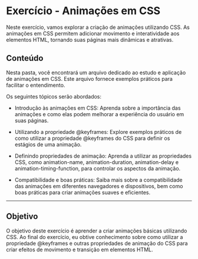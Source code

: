 # Exercício - Animações em CSS

Neste exercício, vamos explorar a criação de animações utilizando CSS. As animações em CSS permitem adicionar movimento e interatividade aos elementos HTML, tornando suas páginas mais dinâmicas e atrativas.

## Conteúdo

Nesta pasta, você encontrará um arquivo dedicado ao estudo e aplicação de animações em CSS. Este arquivo fornece exemplos práticos para facilitar o entendimento.

Os seguintes tópicos serão abordados:

- Introdução às animações em CSS: Aprenda sobre a importância das animações e como elas podem melhorar a experiência do usuário em suas páginas.

- Utilizando a propriedade @keyframes: Explore exemplos práticos de como utilizar a propriedade @keyframes do CSS para definir os estágios de uma animação.

- Definindo propriedades de animação: Aprenda a utilizar as propriedades CSS, como animation-name, animation-duration, animation-delay e animation-timing-function, para controlar os aspectos da animação.

- Compatibilidade e boas práticas: Saiba mais sobre a compatibilidade das animações em diferentes navegadores e dispositivos, bem como boas práticas para criar animações suaves e eficientes.

---

## Objetivo

O objetivo deste exercício é aprender a criar animações básicas utilizando CSS. Ao final do exercício, eu obtive conhecimento sobre como utilizar a propriedade @keyframes e outras propriedades de animação do CSS para criar efeitos de movimento e transição em elementos HTML.
